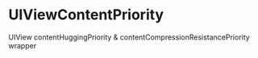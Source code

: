 # UIViewContentPriority
UIView contentHuggingPriority &amp; contentCompressionResistancePriority wrapper
